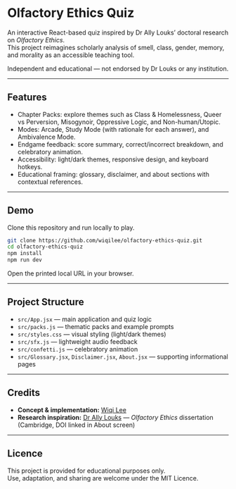 # Olfactory Ethics Quiz

An interactive React-based quiz inspired by Dr Ally Louks’ doctoral research on *Olfactory Ethics*.  
This project reimagines scholarly analysis of smell, class, gender, memory, and morality as an accessible teaching tool.  

Independent and educational — not endorsed by Dr Louks or any institution.  

---

## Features
- Chapter Packs: explore themes such as Class & Homelessness, Queer vs Perversion, Misogynoir, Oppressive Logic, and Non-human/Utopic.
- Modes: Arcade, Study Mode (with rationale for each answer), and Ambivalence Mode.
- Endgame feedback: score summary, correct/incorrect breakdown, and celebratory animation.
- Accessibility: light/dark themes, responsive design, and keyboard hotkeys.
- Educational framing: glossary, disclaimer, and about sections with contextual references.

---

## Demo
Clone this repository and run locally to play.

```bash
git clone https://github.com/wiqilee/olfactory-ethics-quiz.git
cd olfactory-ethics-quiz
npm install
npm run dev
```

Open the printed local URL in your browser.

---

## Project Structure
- `src/App.jsx` — main application and quiz logic
- `src/packs.js` — thematic packs and example prompts
- `src/styles.css` — visual styling (light/dark themes)
- `src/sfx.js` — lightweight audio feedback
- `src/confetti.js` — celebratory animation
- `src/Glossary.jsx`, `Disclaimer.jsx`, `About.jsx` — supporting informational pages

---

## Credits
- **Concept & implementation:** [Wiqi Lee](https://twitter.com/wiqi_lee)  
- **Research inspiration:** [Dr Ally Louks](https://twitter.com/DrAllyLouks) — *Olfactory Ethics* dissertation (Cambridge, DOI linked in About screen)

---

## Licence
This project is provided for educational purposes only.  
Use, adaptation, and sharing are welcome under the MIT Licence.

